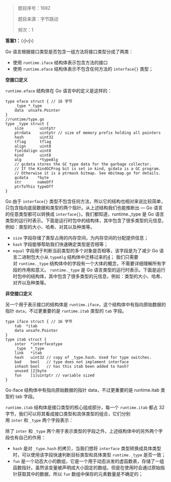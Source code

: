 > 题目序号：1682
>
> 题目来源：字节跳动
>
> 频次：1

**答案1：**（小小）

Go 语言根据接口类型是否包含一组方法将接口类型分成了两类：

* 使用 `runtime.iface` 结构体表示包含方法的接口
* 使用 `runtime.eface` 结构体表示不包含任何方法的 `interface{}` 类型；

**空接口定义**

`runtime.eface` 结构体在 Go 语言中的定义是这样的：

```plain
type eface struct { // 16 字节
	_type *_type
	data  unsafe.Pointer
}
//runtime/type.go
type _type struct {
    size       uintptr
    ptrdata    uintptr // size of memory prefix holding all pointers
    hash       uint32
    tflag      tflag
    align      uint8
    fieldalign uint8
    kind       uint8
    alg        *typeAlg
    // gcdata stores the GC type data for the garbage collector.
    // If the KindGCProg bit is set in kind, gcdata is a GC program.
    // Otherwise it is a ptrmask bitmap. See mbitmap.go for details.
    gcdata    *byte
    str       nameOff
    ptrToThis typeOff
}
```

Go
由于 `interface{}` 类型不包含任何方法，所以它的结构也相对来说比较简单，只包含指向底层数据和类型的两个指针。从上述结构我们也能推断出 — Go 语言的任意类型都可以转换成 `interface{}`。我们都知道，runtime._type 是 Go 语言类型的运行时表示。下面是运行时包中的结构体，其中包含了很多类型的元信息，例如：类型的大小、哈希、对其以及种类等。

* `size` 字段存储了类型占用的内存空间，为内存空间的分配提供信息；
* `hash` 字段能够帮助我们快速确定类型是否相等；
* `equal` 字段用于判断当前类型的多个对象是否相等，该字段是为了减少 Go 语言二进制包大小从 `typeAlg` 结构体中迁移过来的[4](https://draveness.me/golang/docs/part2-foundation/ch04-basic/golang-interface/#fn:4)；
  我们只需要对 `runtime._type` 结构体中的字段有一个大体的概念，不需要详细理解所有字段的作用和意义。 `runtime._type` 是 Go 语言类型的运行时表示。下面是运行时包中的结构体，其中包含了很多类型的元信息，例如：类型的大小、哈希、对齐以及种类等。 

**非空接口定义**

另一个用于表示接口的结构体是 `runtime.iface`，这个结构体中有指向原始数据的指针 `data`，不过更重要的是 `runtime.itab` 类型的 `tab` 字段。

```plain
type iface struct { // 16 字节
	tab  *itab
	data unsafe.Pointer
}
type itab struct {
    inter  *interfacetype
    _type  *_type
    link   *itab
    hash   uint32 // copy of _type.hash. Used for type switches.
    bad    bool   // type does not implement interface
    inhash bool   // has this itab been added to hash?
    unused [2]byte
    fun    [1]uintptr // variable sized
}
```

Go
iface 结构体中有指向原始数据的指针 data，不过更重要的是 runtime.itab 类型的 tab 字段。

`runtime.itab` 结构体是接口类型的核心组成部分，每一个 `runtime.itab` 都占 32 字节，我们可以将其看成接口类型和具体类型的组合，它们分别用 `inter` 和 `_type` 两个字段表示：

除了 `inter` 和 `_type` 两个用于表示类型的字段之外，上述结构体中的另外两个字段也有自己的作用：

* `hash` 是对 `_type.hash` 的拷贝，当我们想将 `interface` 类型转换成具体类型时，可以使用该字段快速判断目标类型和具体类型 `runtime._type` 是否一致；
* `fun` 是一个动态大小的数组，它是一个用于动态派发的虚函数表，存储了一组函数指针。虽然该变量被声明成大小固定的数组，但是在使用时会通过原始指针获取其中的数据，所以 `fun` 数组中保存的元素数量是不确定的；